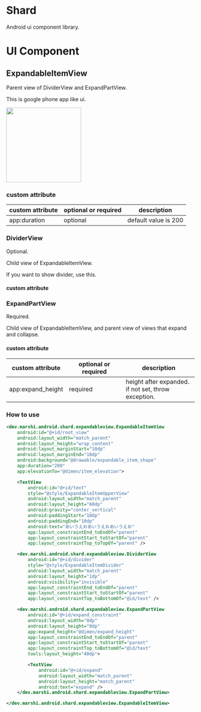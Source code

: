 # Shard
Android ui component library.

# UI Component

## ExpandableItemView

Parent view of DividerView and ExpandPartView.

This is google phone app like ui.

<img src="https://user-images.githubusercontent.com/1423942/76684762-feb6d300-6651-11ea-88b1-b97478ff19e7.gif" width="200" />

### custom attribute

| custom attribute | optional or required | description |
| ---- | ---- |  ---- | 
|  app:duration | optional | default value is 200 |

### DividerView

Optional.

Child view of ExpandableItemView.

If you want to show divider, use this.

#### custom attribute

### ExpandPartView

Required.

Child view of ExpandableItemView, and parent view of views that expand and collapse.

#### custom attribute

| custom attribute | optional or required | description |
| ---- | ---- |  ---- | 
|  app:expand_height | required | height after expanded.<br/>if not set, throw exception. |

### How to use 
```xml
<dev.marshi.android.shard.expandableview.ExpandableItemView
    android:id="@+id/root_view"
    android:layout_width="match_parent"
    android:layout_height="wrap_content"
    android:layout_marginStart="10dp"
    android:layout_marginEnd="10dp"
    android:background="@drawable/expandable_item_shape"
    app:duration="200"
    app:elevationTo="@dimen/item_elevation">

    <TextView
        android:id="@+id/text"
        style="@style/ExpandableItemUpperView"
        android:layout_width="match_parent"
        android:layout_height="60dp"
        android:gravity="center_vertical"
        android:paddingStart="10dp"
        android:paddingEnd="10dp"
        android:text="あいうえおあいうえおあいうえお"
        app:layout_constraintEnd_toEndOf="parent"
        app:layout_constraintStart_toStartOf="parent"
        app:layout_constraintTop_toTopOf="parent" />

    <dev.marshi.android.shard.expandableview.DividerView
        android:id="@+id/divider"
        style="@style/ExpandableItemDivider"
        android:layout_width="match_parent"
        android:layout_height="1dp"
        android:visibility="invisible"
        app:layout_constraintEnd_toEndOf="parent"
        app:layout_constraintStart_toStartOf="parent"
        app:layout_constraintTop_toBottomOf="@id/text" />

    <dev.marshi.android.shard.expandableview.ExpandPartView
        android:id="@+id/expand_constraint"
        android:layout_width="0dp"
        android:layout_height="0dp"
        app:expand_height="@dimen/expand_height"
        app:layout_constraintEnd_toEndOf="parent"
        app:layout_constraintStart_toStartOf="parent"
        app:layout_constraintTop_toBottomOf="@id/text"
        tools:layout_height="40dp">

        <TextView
            android:id="@+id/expand"
            android:layout_width="match_parent"
            android:layout_height="match_parent"
            android:text="expand" />
    </dev.marshi.android.shard.expandableview.ExpandPartView>

</dev.marshi.android.shard.expandableview.ExpandableItemView>
```
